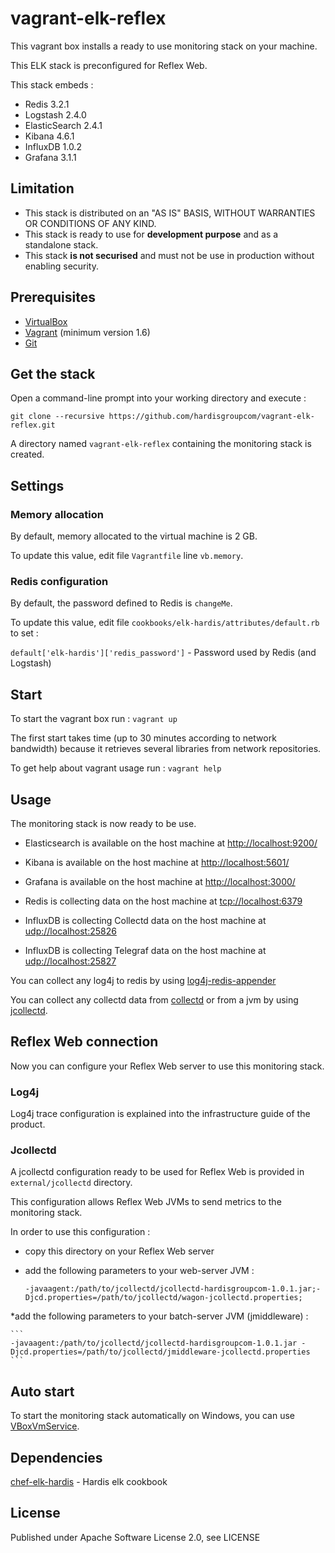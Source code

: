 # vagrant-elk-reflex


This vagrant box installs a ready to use monitoring stack on your machine.

This ELK stack is preconfigured for Reflex Web.

 This stack embeds :
 * Redis 3.2.1
 * Logstash 2.4.0
 * ElasticSearch 2.4.1
 * Kibana 4.6.1
 * InfluxDB 1.0.2
 * Grafana 3.1.1


## Limitation
* This stack is distributed on an "AS IS" BASIS, WITHOUT WARRANTIES OR CONDITIONS OF ANY KIND.
* This stack is ready to use for **development purpose** and as a standalone stack.
* This stack **is not securised** and must not be use in production without enabling security.


## Prerequisites

* [VirtualBox](https://www.virtualbox.org/) 
* [Vagrant](http://www.vagrantup.com/) (minimum version 1.6)
* [Git](https://git-scm.com/)


## Get the stack

Open a command-line prompt into your working directory and execute :
```
git clone --recursive https://github.com/hardisgroupcom/vagrant-elk-reflex.git
```

A directory named `vagrant-elk-reflex` containing the monitoring stack is created.


## Settings

### Memory allocation

By default, memory allocated to the virtual machine is 2 GB.

To update this value, edit file `Vagrantfile` line `vb.memory`.


### Redis configuration

By default, the password defined to Redis is `changeMe`.

To update this value, edit file `cookbooks/elk-hardis/attributes/default.rb` to set :

`default['elk-hardis']['redis_password']` - Password used by Redis (and Logstash)



## Start

To start the vagrant box run :
    ```
    vagrant up
    ```

The first start takes time (up to 30 minutes according to network bandwidth) because it retrieves several libraries from network repositories.

To get help about vagrant usage run :
	```
	vagrant help
	```

## Usage

The monitoring stack is now ready to be use.

* Elasticsearch is available on the host machine at [http://localhost:9200/](http://localhost:9200/) 

* Kibana is available on the host machine at [http://localhost:5601/](http://localhost:5601/)

* Grafana  is available on the host machine at [http://localhost:3000/](http://localhost:3000/)
 
* Redis is collecting data on the host machine at [tcp://localhost:6379](tcp://localhost:6379)

* InfluxDB is collecting Collectd data on the host machine at [udp://localhost:25826](udp://localhost:25826)

* InfluxDB is collecting Telegraf data on the host machine at [udp://localhost:25827](udp://localhost:25827)


You can collect any log4j to redis by using [log4j-redis-appender](https://github.com/hardisgroupcom/log4j-redis-appender)

You can collect any collectd data from [collectd](https://collectd.org) or from a jvm by using [jcollectd](https://github.com/hardisgroupcom/jcollectd).


## Reflex Web connection

Now you can configure your Reflex Web server to use this monitoring stack.

### Log4j

Log4j trace configuration is explained into the infrastructure guide of the product.


### Jcollectd

A jcollectd configuration ready to be used for Reflex Web is provided in `external/jcollectd` directory.

This configuration allows Reflex Web JVMs to send metrics to the monitoring stack.

In order to use this configuration :

* copy this directory on your Reflex Web server

* add the following parameters to your web-server JVM : 

	```
	-javaagent:/path/to/jcollectd/jcollectd-hardisgroupcom-1.0.1.jar;-Djcd.properties=/path/to/jcollectd/wagon-jcollectd.properties;
	```

*add the following parameters to your batch-server JVM (jmiddleware) : 

	```
	-javaagent:/path/to/jcollectd/jcollectd-hardisgroupcom-1.0.1.jar -Djcd.properties=/path/to/jcollectd/jmiddleware-jcollectd.properties
	```


## Auto start

To start the monitoring stack automatically on Windows, you can use [VBoxVmService](http://vboxvmservice.sourceforge.net/).


## Dependencies

[chef-elk-hardis](https://github.com/hardisgroupcom/chef-elk-hardis) - Hardis elk cookbook

## License

Published under Apache Software License 2.0, see LICENSE
